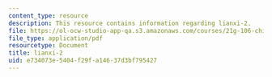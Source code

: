 ```yaml
---
content_type: resource
description: This resource contains information regarding lianxi-2.
file: https://ol-ocw-studio-app-qa.s3.amazonaws.com/courses/21g-106-chinese-vi-regular-discovering-chinese-cultures-and-societies-spring-2003/e734073e5404f29fa14637d3bf795427_MIT21G_106S03_lianxi2.pdf
file_type: application/pdf
resourcetype: Document
title: lianxi-2
uid: e734073e-5404-f29f-a146-37d3bf795427
---
```

